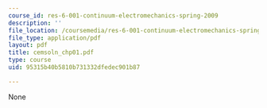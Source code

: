 ```yaml
---
course_id: res-6-001-continuum-electromechanics-spring-2009
description: ''
file_location: /coursemedia/res-6-001-continuum-electromechanics-spring-2009/95315b40b5810b731332dfedec901b87_cemsoln_chp01.pdf
file_type: application/pdf
layout: pdf
title: cemsoln_chp01.pdf
type: course
uid: 95315b40b5810b731332dfedec901b87

---
```

None